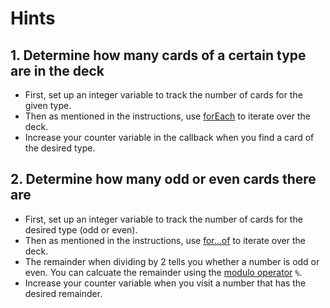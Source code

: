 # Hints

## 1. Determine how many cards of a certain type are in the deck

- First, set up an integer variable to track the number of cards for the given type.
- Then as mentioned in the instructions, use [forEach][mdn-foreach] to iterate over the deck.
- Increase your counter variable in the callback when you find a card of the desired type.

## 2. Determine how many odd or even cards there are

- First, set up an integer variable to track the number of cards for the desired type (odd or even).
- Then as mentioned in the instructions, use [for...of][mdn-for-of] to iterate over the deck.
- The remainder when dividing by 2 tells you whether a number is odd or even.
  You can calcuate the remainder using the [modulo operator][mdn-modulo] `%`.
- Increase your counter variable when you visit a number that has the desired remainder.

[mdn-foreach]: https://developer.mozilla.org/en-US/docs/Web/JavaScript/Reference/Global_Objects/Array/forEach
[mdn-for-of]: https://developer.mozilla.org/en-US/docs/Web/JavaScript/Reference/Statements/for...of
[mdn-modulo]: https://developer.mozilla.org/en-US/docs/Web/JavaScript/Reference/Operators/Remainder
